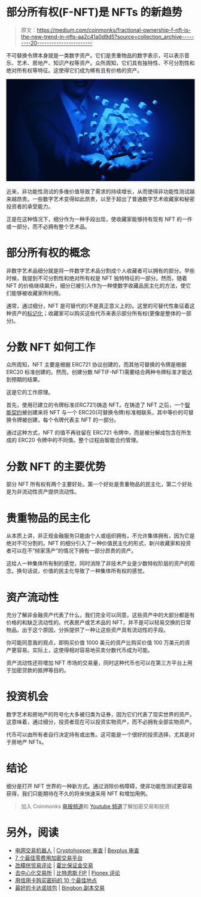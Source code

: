 # 部分所有权(F-NFT)是 NFTs 的新趋势

> 原文：<https://medium.com/coinmonks/fractional-ownership-f-nft-is-the-new-trend-in-nfts-aa2c41a0d9d5?source=collection_archive---------20----------------------->

不可替换令牌本身就是一类数字资产。它们是贵重物品的数字表示，可以表示音乐、艺术、房地产、知识产权等资产。众所周知，它们具有独特性、不可分割性和绝对所有权等特征。这使得它们成为稀有且有价格的资产。

![](img/8804a643097181212efdf55a5ce2d349.png)

近来，非功能性测试的多维价值导致了需求的持续增长，从而使得非功能性测试越来越昂贵。一些数字艺术变得如此昂贵，以至于超出了普通数字艺术收藏家和秘密投资者的承受能力。

正是在这种情况下，细分作为一种手段出现，使收藏家能够持有现有 NFT 的一件或一部分，而不必拥有整个艺术品。

# 部分所有权的概念

非数字艺术品细分就是将一件数字艺术品分割成个人收藏者可以拥有的部分。早些时候，我提到不可分割性和绝对所有权是 NFT 独特特征的一部分。然而，随着 NFT 的价格继续飙升，细分已被引入作为一种使数字收藏品民主化的方法，使它们能够被收藏家所利用。

通常，通过细分，NFT 是可替代的(不是真正意义上的)。这里的可替代性象征着这种资产的[标记化](https://101blockchains.com/tokenization-blockchain/)；收藏家可以购买这些代币来表示部分所有权(更像是整体的一部分)。

# 分数 NFT 如何工作

众所周知，NFT 主要是根据 ERC721 协议创建的，而其他可替换的令牌是根据 ERC20 标准创建的。然而，创建分数 NFT(F-NFT)需要结合两种令牌标准才能达到预期的结果。

这是它的工作原理。

首先，使用已建立的令牌标准(ERC721)铸造 NFT。在铸造了 NFT 之后，一个[智能契约](https://www.ibm.com/topics/smart-contracts)被创建来将 NFT 与一个 ERC20(可替换令牌)标准相联系，其中等价的可替换令牌被创建，每个令牌代表主 NFT 的一部分。

通过这种方式，NFT 的值不再驻留在 ERC721 令牌中，而是被分解成包含在所生成的 ERC20 令牌中的不同值。整个过程由智能合约管理。

# 分数 NFT 的主要优势

部分 NFT 所有权有两个主要好处。第一个好处是贵重物品的民主化，第二个好处是为非流动性资产提供流动性。

# 贵重物品的民主化

从本质上讲，非正规金融服务只能由个人或组织拥有，不允许集体拥有，因为它是绝对不可分割的。NFT 的细分引入了一种价值民主化的形式，新兴收藏家和投资者可以在不“倾家荡产”的情况下拥有一部分昂贵的资产。

这给人一种集体所有制的感觉，同时消除了非技术产业是少数特权阶层的资产的观念。换句话说，价值的民主化导致了一种集体所有权的感觉。

# 资产流动性

充分了解非金融资产代表了什么，我们完全可以同意，这些资产中的大部分都是有价格的和缺乏流动性的。代表房产或艺术品的 NFT，并不是可以轻易交换的日常物品。出于这个原因，分拆提供了一种让这些资产具有流动性的手段。

你可能同意我的观点，即购买价值 1000 美元的资产比购买价值 100 万美元的资产更容易。实际上，这使得相对容易地买卖分数代币成为可能。

资产流动性还将增加 NFT 市场的交易量，同时这种代币也可以在第三方平台上用于加密贷款的抵押等目的。

# 投资机会

数字艺术和房地产的符号化大多被归类为证券，因为它们代表了现实世界的资产。这意味着，通过细分，投资者现在可以投资实物资产，而不必拥有全部实物资产。

代币可以由所有者自行决定持有或出售。这可能是一个很好的投资选择，尤其是对于房地产 NFTs。

# 结论

细分是打开 NFT 世界的一种新方式。通过消除价格障碍，使非功能性测试更容易获得，我们只能期待在不久的将来快速采用 NFT 和增加用例。

> 加入 Coinmonks [电报频道](https://t.me/coincodecap)和 [Youtube 频道](https://www.youtube.com/c/coinmonks/videos)了解加密交易和投资

# 另外，阅读

*   [电网交易机器人](https://coincodecap.com/grid-trading) | [Cryptohopper 审查](/coinmonks/cryptohopper-review-a388ff5bae88) | [Bexplus 审查](https://coincodecap.com/bexplus-review)
*   [7 个最佳零费用加密交易平台](https://coincodecap.com/zero-fee-crypto-exchanges)
*   [氹欞侊贸易评论](https://coincodecap.com/anny-trade-review) | [霍比保证金交易](/coinmonks/huobi-margin-trading-b3b06cdc1519)
*   [去中心化交易所](https://coincodecap.com/what-are-decentralized-exchanges) | [比特恩斯 FIP](https://coincodecap.com/bitbns-fip) | [Pionex 评论](https://coincodecap.com/pionex-review-exchange-with-crypto-trading-bot)
*   [用信用卡购买密码的 10 个最佳地点](https://coincodecap.com/buy-crypto-with-credit-card)
*   [最好的卡达诺钱包](https://coincodecap.com/best-cardano-wallets) | [Bingbon 副本交易](https://coincodecap.com/bingbon-copy-trading)